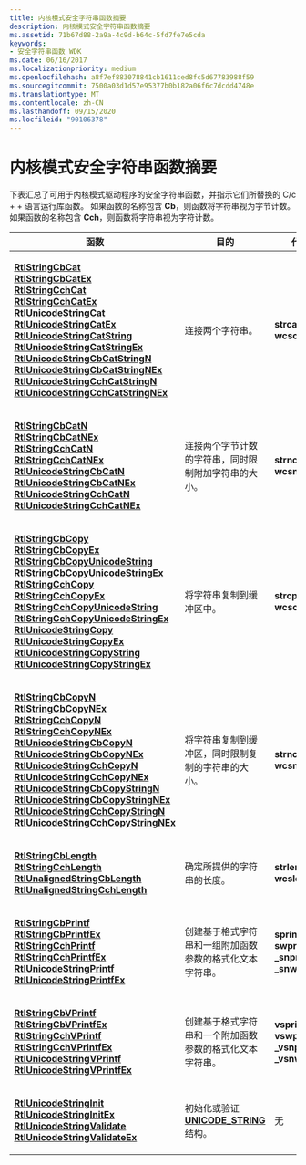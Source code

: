 ```yaml
---
title: 内核模式安全字符串函数摘要
description: 内核模式安全字符串函数摘要
ms.assetid: 71b67d88-2a9a-4c9d-b64c-5fd7fe7e5cda
keywords:
- 安全字符串函数 WDK
ms.date: 06/16/2017
ms.localizationpriority: medium
ms.openlocfilehash: a8f7ef883078841cb1611ced8fc5d67783988f59
ms.sourcegitcommit: 7500a03d1d57e95377b0b182a06f6c7dcdd4748e
ms.translationtype: MT
ms.contentlocale: zh-CN
ms.lasthandoff: 09/15/2020
ms.locfileid: "90106378"
---
```

# <a name="summary-of-kernel-mode-safe-string-functions"></a>内核模式安全字符串函数摘要





下表汇总了可用于内核模式驱动程序的安全字符串函数，并指示它们所替换的 C/c + + 语言运行库函数。 如果函数的名称包含 **Cb**，则函数将字符串视为字节计数。 如果函数的名称包含 **Cch**，则函数将字符串视为字符计数。

<table>
<colgroup>
<col width="33%" />
<col width="33%" />
<col width="33%" />
</colgroup>
<thead>
<tr class="header">
<th>函数</th>
<th>目的</th>
<th>代替</th>
</tr>
</thead>
<tbody>
<tr class="odd">
<td><p></p>
<dl>
<dt><a href="" id="rtlstringcbcat"></a><a href="/windows-hardware/drivers/ddi/ntstrsafe/nf-ntstrsafe-rtlstringcbcata" data-raw-source="[&lt;strong&gt;RtlStringCbCat&lt;/strong&gt;](/windows-hardware/drivers/ddi/ntstrsafe/nf-ntstrsafe-rtlstringcbcata)"><strong>RtlStringCbCat</strong></a></dt>
<dd>
</dd>
<dt><a href="" id="rtlstringcbcatex"></a><a href="/windows-hardware/drivers/ddi/ntstrsafe/nf-ntstrsafe-rtlstringcbcatexa" data-raw-source="[&lt;strong&gt;RtlStringCbCatEx&lt;/strong&gt;](/windows-hardware/drivers/ddi/ntstrsafe/nf-ntstrsafe-rtlstringcbcatexa)"><strong>RtlStringCbCatEx</strong></a></dt>
<dd>
</dd>
<dt><a href="" id="rtlstringcchcat"></a><a href="/windows-hardware/drivers/ddi/ntstrsafe/nf-ntstrsafe-rtlstringcchcata" data-raw-source="[&lt;strong&gt;RtlStringCchCat&lt;/strong&gt;](/windows-hardware/drivers/ddi/ntstrsafe/nf-ntstrsafe-rtlstringcchcata)"><strong>RtlStringCchCat</strong></a></dt>
<dd>
</dd>
<dt><a href="" id="rtlstringcchcatex"></a><a href="/windows-hardware/drivers/ddi/ntstrsafe/nf-ntstrsafe-rtlstringcchcatexa" data-raw-source="[&lt;strong&gt;RtlStringCchCatEx&lt;/strong&gt;](/windows-hardware/drivers/ddi/ntstrsafe/nf-ntstrsafe-rtlstringcchcatexa)"><strong>RtlStringCchCatEx</strong></a></dt>
<dd>
</dd>
<dt><a href="" id="rtlunicodestringcat"></a><a href="/windows-hardware/drivers/ddi/ntstrsafe/nf-ntstrsafe-rtlunicodestringcat" data-raw-source="[&lt;strong&gt;RtlUnicodeStringCat&lt;/strong&gt;](/windows-hardware/drivers/ddi/ntstrsafe/nf-ntstrsafe-rtlunicodestringcat)"><strong>RtlUnicodeStringCat</strong></a></dt>
<dd>
</dd>
<dt><a href="" id="rtlunicodestringcatex"></a><a href="/windows-hardware/drivers/ddi/ntstrsafe/nf-ntstrsafe-rtlunicodestringcatex" data-raw-source="[&lt;strong&gt;RtlUnicodeStringCatEx&lt;/strong&gt;](/windows-hardware/drivers/ddi/ntstrsafe/nf-ntstrsafe-rtlunicodestringcatex)"><strong>RtlUnicodeStringCatEx</strong></a></dt>
<dd>
</dd>
<dt><a href="" id="rtlunicodestringcatstring"></a><a href="/windows-hardware/drivers/ddi/ntstrsafe/nf-ntstrsafe-rtlunicodestringcatstring" data-raw-source="[&lt;strong&gt;RtlUnicodeStringCatString&lt;/strong&gt;](/windows-hardware/drivers/ddi/ntstrsafe/nf-ntstrsafe-rtlunicodestringcatstring)"><strong>RtlUnicodeStringCatString</strong></a></dt>
<dd>
</dd>
<dt><a href="" id="rtlunicodestringcatstringex"></a><a href="/windows-hardware/drivers/ddi/ntstrsafe/nf-ntstrsafe-rtlunicodestringcatstringex" data-raw-source="[&lt;strong&gt;RtlUnicodeStringCatStringEx&lt;/strong&gt;](/windows-hardware/drivers/ddi/ntstrsafe/nf-ntstrsafe-rtlunicodestringcatstringex)"><strong>RtlUnicodeStringCatStringEx</strong></a></dt>
<dd>
</dd>
<dt><a href="" id="rtlunicodestringcbcatstringn"></a><a href="/windows-hardware/drivers/ddi/ntstrsafe/nf-ntstrsafe-rtlunicodestringcbcatstringn" data-raw-source="[&lt;strong&gt;RtlUnicodeStringCbCatStringN&lt;/strong&gt;](/windows-hardware/drivers/ddi/ntstrsafe/nf-ntstrsafe-rtlunicodestringcbcatstringn)"><strong>RtlUnicodeStringCbCatStringN</strong></a></dt>
<dd>
</dd>
<dt><a href="" id="rtlunicodestringcbcatstringnex"></a><a href="/windows-hardware/drivers/ddi/ntstrsafe/nf-ntstrsafe-rtlunicodestringcbcatstringnex" data-raw-source="[&lt;strong&gt;RtlUnicodeStringCbCatStringNEx&lt;/strong&gt;](/windows-hardware/drivers/ddi/ntstrsafe/nf-ntstrsafe-rtlunicodestringcbcatstringnex)"><strong>RtlUnicodeStringCbCatStringNEx</strong></a></dt>
<dd>
</dd>
<dt><a href="" id="rtlunicodestringcchcatstringn"></a><a href="/windows-hardware/drivers/ddi/ntstrsafe/nf-ntstrsafe-rtlunicodestringcchcatstringn" data-raw-source="[&lt;strong&gt;RtlUnicodeStringCchCatStringN&lt;/strong&gt;](/windows-hardware/drivers/ddi/ntstrsafe/nf-ntstrsafe-rtlunicodestringcchcatstringn)"><strong>RtlUnicodeStringCchCatStringN</strong></a></dt>
<dd>
</dd>
<dt><a href="" id="rtlunicodestringcchcatstringnex"></a><a href="/windows-hardware/drivers/ddi/ntstrsafe/nf-ntstrsafe-rtlunicodestringcchcatstringnex" data-raw-source="[&lt;strong&gt;RtlUnicodeStringCchCatStringNEx&lt;/strong&gt;](/windows-hardware/drivers/ddi/ntstrsafe/nf-ntstrsafe-rtlunicodestringcchcatstringnex)"><strong>RtlUnicodeStringCchCatStringNEx</strong></a></dt>
<dd>
</dd>
</dl></td>
<td><p>连接两个字符串。</p></td>
<td><p></p>
<dl>
<dt><strong>strcat</strong></dt>
<dd>
</dd>
<dt><strong>wcscat</strong></dt>
<dd>
</dd>
</dl></td>
</tr>
<tr class="even">
<td><p></p>
<dl>
<dt><a href="" id="rtlstringcbcatn"></a><a href="/windows-hardware/drivers/ddi/ntstrsafe/nf-ntstrsafe-rtlstringcbcatna" data-raw-source="[&lt;strong&gt;RtlStringCbCatN&lt;/strong&gt;](/windows-hardware/drivers/ddi/ntstrsafe/nf-ntstrsafe-rtlstringcbcatna)"><strong>RtlStringCbCatN</strong></a></dt>
<dd>
</dd>
<dt><a href="" id="rtlstringcbcatnex"></a><a href="/windows-hardware/drivers/ddi/ntstrsafe/nf-ntstrsafe-rtlstringcbcatnexa" data-raw-source="[&lt;strong&gt;RtlStringCbCatNEx&lt;/strong&gt;](/windows-hardware/drivers/ddi/ntstrsafe/nf-ntstrsafe-rtlstringcbcatnexa)"><strong>RtlStringCbCatNEx</strong></a></dt>
<dd>
</dd>
<dt><a href="" id="rtlstringcchcatn"></a><a href="/windows-hardware/drivers/ddi/ntstrsafe/nf-ntstrsafe-rtlstringcchcatna" data-raw-source="[&lt;strong&gt;RtlStringCchCatN&lt;/strong&gt;](/windows-hardware/drivers/ddi/ntstrsafe/nf-ntstrsafe-rtlstringcchcatna)"><strong>RtlStringCchCatN</strong></a></dt>
<dd>
</dd>
<dt><a href="" id="rtlstringcchcatnex"></a><a href="/windows-hardware/drivers/ddi/ntstrsafe/nf-ntstrsafe-rtlstringcchcatnexa" data-raw-source="[&lt;strong&gt;RtlStringCchCatNEx&lt;/strong&gt;](/windows-hardware/drivers/ddi/ntstrsafe/nf-ntstrsafe-rtlstringcchcatnexa)"><strong>RtlStringCchCatNEx</strong></a></dt>
<dd>
</dd>
<dt><a href="" id="rtlunicodestringcbcatn"></a><a href="/windows-hardware/drivers/ddi/ntstrsafe/nf-ntstrsafe-rtlunicodestringcbcatn" data-raw-source="[&lt;strong&gt;RtlUnicodeStringCbCatN&lt;/strong&gt;](/windows-hardware/drivers/ddi/ntstrsafe/nf-ntstrsafe-rtlunicodestringcbcatn)"><strong>RtlUnicodeStringCbCatN</strong></a></dt>
<dd>
</dd>
<dt><a href="" id="rtlunicodestringcbcatnex"></a><a href="/windows-hardware/drivers/ddi/ntstrsafe/nf-ntstrsafe-rtlunicodestringcbcatnex" data-raw-source="[&lt;strong&gt;RtlUnicodeStringCbCatNEx&lt;/strong&gt;](/windows-hardware/drivers/ddi/ntstrsafe/nf-ntstrsafe-rtlunicodestringcbcatnex)"><strong>RtlUnicodeStringCbCatNEx</strong></a></dt>
<dd>
</dd>
<dt><a href="" id="rtlunicodestringcchcatn"></a><a href="/windows-hardware/drivers/ddi/ntstrsafe/nf-ntstrsafe-rtlunicodestringcchcatn" data-raw-source="[&lt;strong&gt;RtlUnicodeStringCchCatN&lt;/strong&gt;](/windows-hardware/drivers/ddi/ntstrsafe/nf-ntstrsafe-rtlunicodestringcchcatn)"><strong>RtlUnicodeStringCchCatN</strong></a></dt>
<dd>
</dd>
<dt><a href="" id="rtlunicodestringcchcatnex"></a><a href="/windows-hardware/drivers/ddi/ntstrsafe/nf-ntstrsafe-rtlunicodestringcchcatnex" data-raw-source="[&lt;strong&gt;RtlUnicodeStringCchCatNEx&lt;/strong&gt;](/windows-hardware/drivers/ddi/ntstrsafe/nf-ntstrsafe-rtlunicodestringcchcatnex)"><strong>RtlUnicodeStringCchCatNEx</strong></a></dt>
<dd>
</dd>
</dl></td>
<td><p>连接两个字节计数的字符串，同时限制附加字符串的大小。</p></td>
<td><p></p>
<dl>
<dt><strong>strncat</strong></dt>
<dd>
</dd>
<dt><strong>wcsncat</strong></dt>
<dd>
</dd>
</dl></td>
</tr>
<tr class="odd">
<td><p></p>
<dl>
<dt><a href="" id="rtlstringcbcopy"></a><a href="/windows-hardware/drivers/ddi/ntstrsafe/nf-ntstrsafe-rtlstringcbcopya" data-raw-source="[&lt;strong&gt;RtlStringCbCopy&lt;/strong&gt;](/windows-hardware/drivers/ddi/ntstrsafe/nf-ntstrsafe-rtlstringcbcopya)"><strong>RtlStringCbCopy</strong></a></dt>
<dd>
</dd>
<dt><a href="" id="rtlstringcbcopyex"></a><a href="/windows-hardware/drivers/ddi/ntstrsafe/nf-ntstrsafe-rtlstringcbcopyexa" data-raw-source="[&lt;strong&gt;RtlStringCbCopyEx&lt;/strong&gt;](/windows-hardware/drivers/ddi/ntstrsafe/nf-ntstrsafe-rtlstringcbcopyexa)"><strong>RtlStringCbCopyEx</strong></a></dt>
<dd>
</dd>
<dt><a href="" id="rtlstringcbcopyunicodestring"></a><a href="/windows-hardware/drivers/ddi/ntstrsafe/nf-ntstrsafe-rtlstringcbcopyunicodestring" data-raw-source="[&lt;strong&gt;RtlStringCbCopyUnicodeString&lt;/strong&gt;](/windows-hardware/drivers/ddi/ntstrsafe/nf-ntstrsafe-rtlstringcbcopyunicodestring)"><strong>RtlStringCbCopyUnicodeString</strong></a></dt>
<dd>
</dd>
<dt><a href="" id="rtlstringcbcopyunicodestringex"></a><a href="/windows-hardware/drivers/ddi/ntstrsafe/nf-ntstrsafe-rtlstringcbcopyunicodestringex" data-raw-source="[&lt;strong&gt;RtlStringCbCopyUnicodeStringEx&lt;/strong&gt;](/windows-hardware/drivers/ddi/ntstrsafe/nf-ntstrsafe-rtlstringcbcopyunicodestringex)"><strong>RtlStringCbCopyUnicodeStringEx</strong></a></dt>
<dd>
</dd>
<dt><a href="" id="rtlstringcchcopy"></a><a href="/windows-hardware/drivers/ddi/ntstrsafe/nf-ntstrsafe-rtlstringcchcopya" data-raw-source="[&lt;strong&gt;RtlStringCchCopy&lt;/strong&gt;](/windows-hardware/drivers/ddi/ntstrsafe/nf-ntstrsafe-rtlstringcchcopya)"><strong>RtlStringCchCopy</strong></a></dt>
<dd>
</dd>
<dt><a href="" id="rtlstringcchcopyex"></a><a href="/windows-hardware/drivers/ddi/ntstrsafe/nf-ntstrsafe-rtlstringcchcopyexa" data-raw-source="[&lt;strong&gt;RtlStringCchCopyEx&lt;/strong&gt;](/windows-hardware/drivers/ddi/ntstrsafe/nf-ntstrsafe-rtlstringcchcopyexa)"><strong>RtlStringCchCopyEx</strong></a></dt>
<dd>
</dd>
<dt><a href="" id="rtlstringcchcopyunicodestring"></a><a href="/windows-hardware/drivers/ddi/ntstrsafe/nf-ntstrsafe-rtlstringcchcopyunicodestring" data-raw-source="[&lt;strong&gt;RtlStringCchCopyUnicodeString&lt;/strong&gt;](/windows-hardware/drivers/ddi/ntstrsafe/nf-ntstrsafe-rtlstringcchcopyunicodestring)"><strong>RtlStringCchCopyUnicodeString</strong></a></dt>
<dd>
</dd>
<dt><a href="" id="rtlstringcchcopyunicodestringex"></a><a href="/windows-hardware/drivers/ddi/ntstrsafe/nf-ntstrsafe-rtlstringcchcopyunicodestringex" data-raw-source="[&lt;strong&gt;RtlStringCchCopyUnicodeStringEx&lt;/strong&gt;](/windows-hardware/drivers/ddi/ntstrsafe/nf-ntstrsafe-rtlstringcchcopyunicodestringex)"><strong>RtlStringCchCopyUnicodeStringEx</strong></a></dt>
<dd>
</dd>
<dt><a href="" id="rtlunicodestringcopy"></a><a href="/windows-hardware/drivers/ddi/ntstrsafe/nf-ntstrsafe-rtlunicodestringcopy" data-raw-source="[&lt;strong&gt;RtlUnicodeStringCopy&lt;/strong&gt;](/windows-hardware/drivers/ddi/ntstrsafe/nf-ntstrsafe-rtlunicodestringcopy)"><strong>RtlUnicodeStringCopy</strong></a></dt>
<dd>
</dd>
<dt><a href="" id="rtlunicodestringcopyex"></a><a href="/windows-hardware/drivers/ddi/ntstrsafe/nf-ntstrsafe-rtlunicodestringcopyex" data-raw-source="[&lt;strong&gt;RtlUnicodeStringCopyEx&lt;/strong&gt;](/windows-hardware/drivers/ddi/ntstrsafe/nf-ntstrsafe-rtlunicodestringcopyex)"><strong>RtlUnicodeStringCopyEx</strong></a></dt>
<dd>
</dd>
<dt><a href="" id="rtlunicodestringcopystring"></a><a href="/windows-hardware/drivers/ddi/ntstrsafe/nf-ntstrsafe-rtlunicodestringcopystring" data-raw-source="[&lt;strong&gt;RtlUnicodeStringCopyString&lt;/strong&gt;](/windows-hardware/drivers/ddi/ntstrsafe/nf-ntstrsafe-rtlunicodestringcopystring)"><strong>RtlUnicodeStringCopyString</strong></a></dt>
<dd>
</dd>
<dt><a href="" id="rtlunicodestringcopystringex"></a><a href="/windows-hardware/drivers/ddi/ntstrsafe/nf-ntstrsafe-rtlunicodestringcopystringex" data-raw-source="[&lt;strong&gt;RtlUnicodeStringCopyStringEx&lt;/strong&gt;](/windows-hardware/drivers/ddi/ntstrsafe/nf-ntstrsafe-rtlunicodestringcopystringex)"><strong>RtlUnicodeStringCopyStringEx</strong></a></dt>
<dd>
</dd>
</dl></td>
<td><p>将字符串复制到缓冲区中。</p></td>
<td><p></p>
<dl>
<dt><strong>strcpy</strong></dt>
<dd>
</dd>
<dt><strong>wcscpy</strong></dt>
<dd>
</dd>
</dl></td>
</tr>
<tr class="even">
<td><p></p>
<dl>
<dt><a href="" id="rtlstringcbcopyn"></a><a href="/windows-hardware/drivers/ddi/ntstrsafe/nf-ntstrsafe-rtlstringcbcopyna" data-raw-source="[&lt;strong&gt;RtlStringCbCopyN&lt;/strong&gt;](/windows-hardware/drivers/ddi/ntstrsafe/nf-ntstrsafe-rtlstringcbcopyna)"><strong>RtlStringCbCopyN</strong></a></dt>
<dd>
</dd>
<dt><a href="" id="rtlstringcbcopynex"></a><a href="/windows-hardware/drivers/ddi/ntstrsafe/nf-ntstrsafe-rtlstringcbcopynexa" data-raw-source="[&lt;strong&gt;RtlStringCbCopyNEx&lt;/strong&gt;](/windows-hardware/drivers/ddi/ntstrsafe/nf-ntstrsafe-rtlstringcbcopynexa)"><strong>RtlStringCbCopyNEx</strong></a></dt>
<dd>
</dd>
<dt><a href="" id="rtlstringcchcopyn"></a><a href="/windows-hardware/drivers/ddi/ntstrsafe/nf-ntstrsafe-rtlstringcchcopyna" data-raw-source="[&lt;strong&gt;RtlStringCchCopyN&lt;/strong&gt;](/windows-hardware/drivers/ddi/ntstrsafe/nf-ntstrsafe-rtlstringcchcopyna)"><strong>RtlStringCchCopyN</strong></a></dt>
<dd>
</dd>
<dt><a href="" id="rtlstringcchcopynex"></a><a href="/windows-hardware/drivers/ddi/ntstrsafe/nf-ntstrsafe-rtlstringcchcopynexa" data-raw-source="[&lt;strong&gt;RtlStringCchCopyNEx&lt;/strong&gt;](/windows-hardware/drivers/ddi/ntstrsafe/nf-ntstrsafe-rtlstringcchcopynexa)"><strong>RtlStringCchCopyNEx</strong></a></dt>
<dd>
</dd>
<dt><a href="" id="rtlunicodestringcbcopyn"></a><a href="/windows-hardware/drivers/ddi/ntstrsafe/nf-ntstrsafe-rtlunicodestringcbcopyn" data-raw-source="[&lt;strong&gt;RtlUnicodeStringCbCopyN&lt;/strong&gt;](/windows-hardware/drivers/ddi/ntstrsafe/nf-ntstrsafe-rtlunicodestringcbcopyn)"><strong>RtlUnicodeStringCbCopyN</strong></a></dt>
<dd>
</dd>
<dt><a href="" id="rtlunicodestringcbcopynex"></a><a href="/windows-hardware/drivers/ddi/ntstrsafe/nf-ntstrsafe-rtlunicodestringcbcopynex" data-raw-source="[&lt;strong&gt;RtlUnicodeStringCbCopyNEx&lt;/strong&gt;](/windows-hardware/drivers/ddi/ntstrsafe/nf-ntstrsafe-rtlunicodestringcbcopynex)"><strong>RtlUnicodeStringCbCopyNEx</strong></a></dt>
<dd>
</dd>
<dt><a href="" id="rtlunicodestringcchcopyn"></a><a href="/windows-hardware/drivers/ddi/ntstrsafe/nf-ntstrsafe-rtlunicodestringcchcopyn" data-raw-source="[&lt;strong&gt;RtlUnicodeStringCchCopyN&lt;/strong&gt;](/windows-hardware/drivers/ddi/ntstrsafe/nf-ntstrsafe-rtlunicodestringcchcopyn)"><strong>RtlUnicodeStringCchCopyN</strong></a></dt>
<dd>
</dd>
<dt><a href="" id="rtlunicodestringcchcopynex"></a><a href="/windows-hardware/drivers/ddi/ntstrsafe/nf-ntstrsafe-rtlunicodestringcchcopynex" data-raw-source="[&lt;strong&gt;RtlUnicodeStringCchCopyNEx&lt;/strong&gt;](/windows-hardware/drivers/ddi/ntstrsafe/nf-ntstrsafe-rtlunicodestringcchcopynex)"><strong>RtlUnicodeStringCchCopyNEx</strong></a></dt>
<dd>
</dd>
<dt><a href="" id="rtlunicodestringcbcopystringn"></a><a href="/windows-hardware/drivers/ddi/ntstrsafe/nf-ntstrsafe-rtlunicodestringcbcopystringn" data-raw-source="[&lt;strong&gt;RtlUnicodeStringCbCopyStringN&lt;/strong&gt;](/windows-hardware/drivers/ddi/ntstrsafe/nf-ntstrsafe-rtlunicodestringcbcopystringn)"><strong>RtlUnicodeStringCbCopyStringN</strong></a></dt>
<dd>
</dd>
<dt><a href="" id="rtlunicodestringcbcopystringnex"></a><a href="/windows-hardware/drivers/ddi/ntstrsafe/nf-ntstrsafe-rtlunicodestringcbcopystringnex" data-raw-source="[&lt;strong&gt;RtlUnicodeStringCbCopyStringNEx&lt;/strong&gt;](/windows-hardware/drivers/ddi/ntstrsafe/nf-ntstrsafe-rtlunicodestringcbcopystringnex)"><strong>RtlUnicodeStringCbCopyStringNEx</strong></a></dt>
<dd>
</dd>
<dt><a href="" id="rtlunicodestringcchcopystringn"></a><a href="/windows-hardware/drivers/ddi/ntstrsafe/nf-ntstrsafe-rtlunicodestringcchcopystringn" data-raw-source="[&lt;strong&gt;RtlUnicodeStringCchCopyStringN&lt;/strong&gt;](/windows-hardware/drivers/ddi/ntstrsafe/nf-ntstrsafe-rtlunicodestringcchcopystringn)"><strong>RtlUnicodeStringCchCopyStringN</strong></a></dt>
<dd>
</dd>
<dt><a href="" id="rtlunicodestringcchcopystringnex"></a><a href="/windows-hardware/drivers/ddi/ntstrsafe/nf-ntstrsafe-rtlunicodestringcchcopystringnex" data-raw-source="[&lt;strong&gt;RtlUnicodeStringCchCopyStringNEx&lt;/strong&gt;](/windows-hardware/drivers/ddi/ntstrsafe/nf-ntstrsafe-rtlunicodestringcchcopystringnex)"><strong>RtlUnicodeStringCchCopyStringNEx</strong></a></dt>
<dd>
</dd>
</dl></td>
<td><p>将字符串复制到缓冲区，同时限制复制的字符串的大小。</p></td>
<td><p></p>
<dl>
<dt><strong>strncpy</strong></dt>
<dd>
</dd>
<dt><strong>wcsncpy</strong></dt>
<dd>
</dd>
</dl></td>
</tr>
<tr class="odd">
<td><p></p>
<dl>
<dt><a href="" id="rtlstringcblength"></a><a href="/windows-hardware/drivers/ddi/ntstrsafe/nf-ntstrsafe-rtlstringcblengtha" data-raw-source="[&lt;strong&gt;RtlStringCbLength&lt;/strong&gt;](/windows-hardware/drivers/ddi/ntstrsafe/nf-ntstrsafe-rtlstringcblengtha)"><strong>RtlStringCbLength</strong></a></dt>
<dd>
</dd>
<dt><a href="" id="rtlstringcchlength"></a><a href="/windows-hardware/drivers/ddi/ntstrsafe/nf-ntstrsafe-rtlstringcchlengtha" data-raw-source="[&lt;strong&gt;RtlStringCchLength&lt;/strong&gt;](/windows-hardware/drivers/ddi/ntstrsafe/nf-ntstrsafe-rtlstringcchlengtha)"><strong>RtlStringCchLength</strong></a></dt>
<dd>
</dd>
<dt><a href="" id="rtlunalignedstringcblength"></a><a href="/windows-hardware/drivers/ddi/ntstrsafe/nf-ntstrsafe-rtlunalignedstringcblengthw" data-raw-source="[&lt;strong&gt;RtlUnalignedStringCbLength&lt;/strong&gt;](/windows-hardware/drivers/ddi/ntstrsafe/nf-ntstrsafe-rtlunalignedstringcblengthw)"><strong>RtlUnalignedStringCbLength</strong></a></dt>
<dd>
</dd>
<dt><a href="" id="rtlunalignedstringcchlength"></a><a href="/windows-hardware/drivers/ddi/ntstrsafe/nf-ntstrsafe-rtlunalignedstringcchlengthw" data-raw-source="[&lt;strong&gt;RtlUnalignedStringCchLength&lt;/strong&gt;](/windows-hardware/drivers/ddi/ntstrsafe/nf-ntstrsafe-rtlunalignedstringcchlengthw)"><strong>RtlUnalignedStringCchLength</strong></a></dt>
<dd>
</dd>
</dl></td>
<td><p>确定所提供的字符串的长度。</p></td>
<td><p></p>
<dl>
<dt><strong>strlen</strong></dt>
<dd>
</dd>
<dt><strong>wcslen</strong></dt>
<dd>
</dd>
</dl></td>
</tr>
<tr class="even">
<td><p></p>
<dl>
<dt><a href="" id="rtlstringcbprintf"></a><a href="/windows-hardware/drivers/ddi/ntstrsafe/nf-ntstrsafe-rtlstringcbprintfa" data-raw-source="[&lt;strong&gt;RtlStringCbPrintf&lt;/strong&gt;](/windows-hardware/drivers/ddi/ntstrsafe/nf-ntstrsafe-rtlstringcbprintfa)"><strong>RtlStringCbPrintf</strong></a></dt>
<dd>
</dd>
<dt><a href="" id="rtlstringcbprintfex"></a><a href="/windows-hardware/drivers/ddi/ntstrsafe/nf-ntstrsafe-rtlstringcbprintfexa" data-raw-source="[&lt;strong&gt;RtlStringCbPrintfEx&lt;/strong&gt;](/windows-hardware/drivers/ddi/ntstrsafe/nf-ntstrsafe-rtlstringcbprintfexa)"><strong>RtlStringCbPrintfEx</strong></a></dt>
<dd>
</dd>
<dt><a href="" id="rtlstringcchprintf"></a><a href="/windows-hardware/drivers/ddi/ntstrsafe/nf-ntstrsafe-rtlstringcchprintfa" data-raw-source="[&lt;strong&gt;RtlStringCchPrintf&lt;/strong&gt;](/windows-hardware/drivers/ddi/ntstrsafe/nf-ntstrsafe-rtlstringcchprintfa)"><strong>RtlStringCchPrintf</strong></a></dt>
<dd>
</dd>
<dt><a href="" id="rtlstringcchprintfex"></a><a href="/windows-hardware/drivers/ddi/ntstrsafe/nf-ntstrsafe-rtlstringcchprintfexa" data-raw-source="[&lt;strong&gt;RtlStringCchPrintfEx&lt;/strong&gt;](/windows-hardware/drivers/ddi/ntstrsafe/nf-ntstrsafe-rtlstringcchprintfexa)"><strong>RtlStringCchPrintfEx</strong></a></dt>
<dd>
</dd>
<dt><a href="" id="rtlunicodestringprintf"></a><a href="/windows-hardware/drivers/ddi/ntstrsafe/nf-ntstrsafe-rtlunicodestringprintf" data-raw-source="[&lt;strong&gt;RtlUnicodeStringPrintf&lt;/strong&gt;](/windows-hardware/drivers/ddi/ntstrsafe/nf-ntstrsafe-rtlunicodestringprintf)"><strong>RtlUnicodeStringPrintf</strong></a></dt>
<dd>
</dd>
<dt><a href="" id="rtlunicodestringprintfex"></a><a href="/windows-hardware/drivers/ddi/ntstrsafe/nf-ntstrsafe-rtlunicodestringprintfex" data-raw-source="[&lt;strong&gt;RtlUnicodeStringPrintfEx&lt;/strong&gt;](/windows-hardware/drivers/ddi/ntstrsafe/nf-ntstrsafe-rtlunicodestringprintfex)"><strong>RtlUnicodeStringPrintfEx</strong></a></dt>
<dd>
</dd>
</dl></td>
<td><p>创建基于格式字符串和一组附加函数参数的格式化文本字符串。</p></td>
<td><p></p>
<dl>
<dt><strong>sprintf</strong></dt>
<dd>
</dd>
<dt><strong>swprintf</strong></dt>
<dd>
</dd>
<dt><strong>_snprintf</strong></dt>
<dd>
</dd>
<dt><strong>_snwprintf</strong></dt>
<dd>
</dd>
</dl></td>
</tr>
<tr class="odd">
<td><p></p>
<dl>
<dt><a href="" id="rtlstringcbvprintf"></a><a href="/windows-hardware/drivers/ddi/ntstrsafe/nf-ntstrsafe-rtlstringcbvprintfa" data-raw-source="[&lt;strong&gt;RtlStringCbVPrintf&lt;/strong&gt;](/windows-hardware/drivers/ddi/ntstrsafe/nf-ntstrsafe-rtlstringcbvprintfa)"><strong>RtlStringCbVPrintf</strong></a></dt>
<dd>
</dd>
<dt><a href="" id="rtlstringcbvprintfex"></a><a href="/windows-hardware/drivers/ddi/ntstrsafe/nf-ntstrsafe-rtlstringcbvprintfexa" data-raw-source="[&lt;strong&gt;RtlStringCbVPrintfEx&lt;/strong&gt;](/windows-hardware/drivers/ddi/ntstrsafe/nf-ntstrsafe-rtlstringcbvprintfexa)"><strong>RtlStringCbVPrintfEx</strong></a></dt>
<dd>
</dd>
<dt><a href="" id="rtlstringcchvprintf"></a><a href="/windows-hardware/drivers/ddi/ntstrsafe/nf-ntstrsafe-rtlstringcchvprintfa" data-raw-source="[&lt;strong&gt;RtlStringCchVPrintf&lt;/strong&gt;](/windows-hardware/drivers/ddi/ntstrsafe/nf-ntstrsafe-rtlstringcchvprintfa)"><strong>RtlStringCchVPrintf</strong></a></dt>
<dd>
</dd>
<dt><a href="" id="rtlstringcchvprintfex"></a><a href="/windows-hardware/drivers/ddi/ntstrsafe/nf-ntstrsafe-rtlstringcchvprintfexa" data-raw-source="[&lt;strong&gt;RtlStringCchVPrintfEx&lt;/strong&gt;](/windows-hardware/drivers/ddi/ntstrsafe/nf-ntstrsafe-rtlstringcchvprintfexa)"><strong>RtlStringCchVPrintfEx</strong></a></dt>
<dd>
</dd>
<dt><a href="" id="rtlunicodestringvprintf"></a><a href="/windows-hardware/drivers/ddi/ntstrsafe/nf-ntstrsafe-rtlunicodestringvprintf" data-raw-source="[&lt;strong&gt;RtlUnicodeStringVPrintf&lt;/strong&gt;](/windows-hardware/drivers/ddi/ntstrsafe/nf-ntstrsafe-rtlunicodestringvprintf)"><strong>RtlUnicodeStringVPrintf</strong></a></dt>
<dd>
</dd>
<dt><a href="" id="rtlunicodestringvprintfex"></a><a href="/windows-hardware/drivers/ddi/ntstrsafe/nf-ntstrsafe-rtlunicodestringvprintfex" data-raw-source="[&lt;strong&gt;RtlUnicodeStringVPrintfEx&lt;/strong&gt;](/windows-hardware/drivers/ddi/ntstrsafe/nf-ntstrsafe-rtlunicodestringvprintfex)"><strong>RtlUnicodeStringVPrintfEx</strong></a></dt>
<dd>
</dd>
</dl></td>
<td><p>创建基于格式字符串和一个附加函数参数的格式化文本字符串。</p></td>
<td><p></p>
<dl>
<dt><strong>vsprintf</strong></dt>
<dd>
</dd>
<dt><strong>vswprintf</strong></dt>
<dd>
</dd>
<dt><strong>_vsnprintf</strong></dt>
<dd>
</dd>
<dt><strong>_vsnwprintf</strong></dt>
<dd>
</dd>
</dl></td>
</tr>
<tr class="even">
<td><p></p>
<dl>
<dt><a href="" id="rtlunicodestringinit"></a><a href="/windows-hardware/drivers/ddi/ntstrsafe/nf-ntstrsafe-rtlunicodestringinit" data-raw-source="[&lt;strong&gt;RtlUnicodeStringInit&lt;/strong&gt;](/windows-hardware/drivers/ddi/ntstrsafe/nf-ntstrsafe-rtlunicodestringinit)"><strong>RtlUnicodeStringInit</strong></a></dt>
<dd>
</dd>
<dt><a href="" id="rtlunicodestringinitex"></a><a href="/windows-hardware/drivers/ddi/ntstrsafe/nf-ntstrsafe-rtlunicodestringinitex" data-raw-source="[&lt;strong&gt;RtlUnicodeStringInitEx&lt;/strong&gt;](/windows-hardware/drivers/ddi/ntstrsafe/nf-ntstrsafe-rtlunicodestringinitex)"><strong>RtlUnicodeStringInitEx</strong></a></dt>
<dd>
</dd>
<dt><a href="" id="rtlunicodestringvalidate"></a><a href="/windows-hardware/drivers/ddi/ntstrsafe/nf-ntstrsafe-rtlunicodestringvalidate" data-raw-source="[&lt;strong&gt;RtlUnicodeStringValidate&lt;/strong&gt;](/windows-hardware/drivers/ddi/ntstrsafe/nf-ntstrsafe-rtlunicodestringvalidate)"><strong>RtlUnicodeStringValidate</strong></a></dt>
<dd>
</dd>
<dt><a href="" id="rtlunicodestringvalidateex"></a><a href="/windows-hardware/drivers/ddi/ntstrsafe/nf-ntstrsafe-rtlunicodestringvalidateex" data-raw-source="[&lt;strong&gt;RtlUnicodeStringValidateEx&lt;/strong&gt;](/windows-hardware/drivers/ddi/ntstrsafe/nf-ntstrsafe-rtlunicodestringvalidateex)"><strong>RtlUnicodeStringValidateEx</strong></a></dt>
<dd>
</dd>
</dl></td>
<td><p>初始化或验证 <a href="/windows-hardware/drivers/ddi/wudfwdm/ns-wudfwdm-_unicode_string" data-raw-source="[&lt;strong&gt;UNICODE_STRING&lt;/strong&gt;](https://docs.microsoft.com/windows-hardware/drivers/ddi/wudfwdm/ns-wudfwdm-_unicode_string)"><strong>UNICODE_STRING</strong></a> 结构。</p></td>
<td><p>无</p></td>
</tr>
</tbody>
</table>

 

